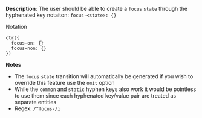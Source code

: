 __Description__: The user should be able to create a `focus` `state` through the hyphenated key notaiton: `focus-<state>: {}`

Notation
```
ctr({
  focus-on: {}
  focus-non: {}
})
```

__Notes__

- The `focus` `state` transition will automatically be generated if you wish to override this feature use the `omit` option
- While the `common` and `static` hyphen keys also work it would be pointless to use them since each hyphenated key/value pair are treated as separate entities
- Regex: `/^focus-/i`